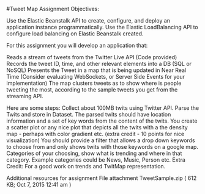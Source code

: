 #Tweet Map
Assignment Objectives:

Use the Elastic Beanstalk API to create, configure, and deploy an application instance programmatically.
Use the Elastic LoadBalancing API to configure load balancing on Elastic Beanstalk created.
 

For this assignment you will develop an application that:

Reads a stream of tweets from the Twitter Live API (Code provided)
Records the tweet ID, time, and other relevant elements into a DB (SQL or NoSQL)
Presents the Tweet in a map that is being updated in Near Real Time (Consider evaluating WebSockets, or Server Side Events for your implementation)
The map clusters tweets as to show where is people tweeting the most, according to the sample tweets you get from the streaming API.
 
Here are some steps:
Collect about 100MB twits using Twitter API.
Parse the Twits and store in Dataset. The parsed twits should have location information and a set of key words from the content of the twits.
You create a scatter plot or any nice plot that depicts all the twits with a the density map - perhaps with color gradient etc. (extra credit - 10 points for nice visualization)
You should provide a filter that allows a drop down keywords to choose from and only shows twits with those keywords on a google map.
Categories of your choosing, show what is trending and where in that category. Example categories could be News, Music, Person etc. 
Extra Credit: For a good work on trends and TwitMap representation. 

 

Additional resources for assignment
File attachment TweetSample.zip	( 612 KB; Oct 7, 2015 12:41 am )
